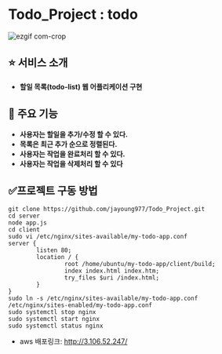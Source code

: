 # Todo_Project : todo 

![ezgif com-crop](https://github.com/jayoung977/Todo_Project/assets/61008837/2b1ba41f-e7b2-41bf-aa55-fd6cc26c2d93)

<!-- https://user-images.githubusercontent.com/61008837/235688430-1e4b795d-062b-4f3c-9a5d-db2bd8ef7a13.mp4 -->

## :star: 서비스 소개  
- **할일 목록(todo-list) 웹 어플리케이션 구현**


## :open_file_folder: 주요 기능
- **사용자는 할일을 추가/수정 할 수 있다.**
- **목록은 최근 추가 순으로 정렬된다.**
- **사용자는 작업을 완료처리 할 수 있다.**
- **사용자는 작업을 삭제처리 할 수 있다**


## :white_check_mark:프로젝트 구동 방법 
```
git clone https://github.com/jayoung977/Todo_Project.git
cd server
node app.js
cd client
sudo vi /etc/nginx/sites-available/my-todo-app.conf
server { 
        listen 80; 
        location / { 
                root /home/ubuntu/my-todo-app/client/build; 
                index index.html index.htm; 
                try_files $uri /index.html; 
        } 
}
sudo ln -s /etc/nginx/sites-available/my-todo-app.conf /etc/nginx/sites-enabled/my-todo-app.conf
sudo systemctl stop nginx
sudo systemctl start nginx 
sudo systemctl status nginx 
```
- aws 배포링크: http://3.106.52.247/

